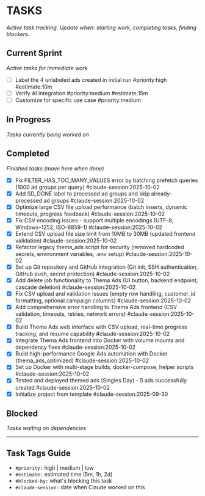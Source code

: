 # TASKS
_Active task tracking. Update when: starting work, completing tasks, finding blockers._

## Current Sprint
_Active tasks for immediate work_

- [ ] Label the 4 unlabeled ads created in initial run #priority:high #estimate:10m
- [ ] Verify AI integration #priority:medium #estimate:15m
- [ ] Customize for specific use case #priority:medium

## In Progress
_Tasks currently being worked on_

## Completed
_Finished tasks (move here when done)_

- [x] Fix FILTER_HAS_TOO_MANY_VALUES error by batching prefetch queries (1000 ad groups per query) #claude-session:2025-10-02
- [x] Add SD_DONE label to processed ad groups and skip already-processed ad groups #claude-session:2025-10-02
- [x] Optimize large CSV file upload performance (batch inserts, dynamic timeouts, progress feedback) #claude-session:2025-10-02
- [x] Fix CSV encoding issues - support multiple encodings (UTF-8, Windows-1252, ISO-8859-1) #claude-session:2025-10-02
- [x] Extend CSV upload file size limit from 10MB to 30MB (updated frontend validation) #claude-session:2025-10-02
- [x] Refactor legacy thema_ads script for security (removed hardcoded secrets, environment variables, .env setup) #claude-session:2025-10-02
- [x] Set up Git repository and GitHub integration (Git init, SSH authentication, GitHub push, secret protection) #claude-session:2025-10-02
- [x] Add delete job functionality to Thema Ads (UI button, backend endpoint, cascade deletion) #claude-session:2025-10-02
- [x] Fix CSV upload and validation issues (empty row handling, customer_id formatting, optional campaign columns) #claude-session:2025-10-02
- [x] Add comprehensive error handling to Thema Ads frontend (CSV validation, timeouts, retries, network errors) #claude-session:2025-10-02
- [x] Build Thema Ads web interface with CSV upload, real-time progress tracking, and resume capability #claude-session:2025-10-02
- [x] Integrate Thema Ads frontend into Docker with volume mounts and dependency fixes #claude-session:2025-10-02
- [x] Build high-performance Google Ads automation with Docker (thema_ads_optimized) #claude-session:2025-10-02
- [x] Set up Docker with multi-stage builds, docker-compose, helper scripts #claude-session:2025-10-02
- [x] Tested and deployed themed ads (Singles Day) - 5 ads successfully created #claude-session:2025-10-02
- [x] Initialize project from template #claude-session:2025-09-30

## Blocked
_Tasks waiting on dependencies_

---

## Task Tags Guide
- `#priority:` high | medium | low
- `#estimate:` estimated time (5m, 1h, 2d)
- `#blocked-by:` what's blocking this task
- `#claude-session:` date when Claude worked on this
